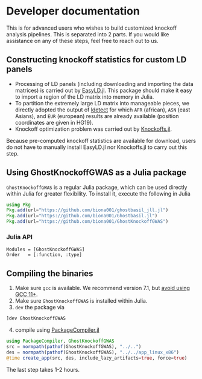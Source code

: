 
# Developer documentation

This is for advanced users who wishes to build customized knockoff analysis pipelines. This is separated into 2 parts. If you would like assistance on any of these steps, feel free to reach out to us. 


## Constructing knockoff statistics for custom LD panels

+ Processing of LD panels (including downloading and importing the data matrices) is carried out by [EasyLD.jl](https://github.com/biona001/EasyLD.jl). This package should make it easy to import a region of the LD matrix into memory in Julia.
+ To partition the extremely large LD matrix into manageable pieces, we directly adopted the output of [ldetect](https://bitbucket.org/nygcresearch/ldetect-data/src/master/) for which `AFR` (african), `ASN` (east Asians), and `EUR` (european) results are already available (position coordinates are given in HG19). 
+ Knockoff optimization problem was carried out by [Knockoffs.jl](https://github.com/biona001/Knockoffs.jl).

Because pre-computed knockoff statistics are available for download, users do not have to manually install EasyLD.jl nor Knockoffs.jl to carry out this step.


## Using GhostKnockoffGWAS as a Julia package

`GhostKnockoffGWAS` is a regular Julia package, which can be used directly within Julia for greater flexibility. To install it, execute the following in Julia
```julia
using Pkg
Pkg.add(url="https://github.com/biona001/ghostbasil_jll.jl")
Pkg.add(url="https://github.com/biona001/Ghostbasil.jl")
Pkg.add(url="https://github.com/biona001/GhostKnockoffGWAS")
```

### Julia API

```@autodocs
Modules = [GhostKnockoffGWAS]
Order   = [:function, :type]
```

## Compiling the binaries

1. Make sure `gcc` is available. We recommend version 7.1, but [avoid using GCC 11+](https://github.com/JuliaPackaging/Yggdrasil/blob/0d38df8bc8ad10cff5fba1c19a5932a84286fcd2/CONTRIBUTING.md#compatibility-tips).
2. Make sure `GhostKnockoffGWAS` is installed within Julia. 
3. `dev` the package via
```julia
]dev GhostKnockoffGWAS
```
4. compile using [PackageCompiler.jl](https://github.com/JuliaLang/PackageCompiler.jl)
```julia
using PackageCompiler, GhostKnockoffGWAS
src = normpath(pathof(GhostKnockoffGWAS), "../..")
des = normpath(pathof(GhostKnockoffGWAS), "../../app_linux_x86")
@time create_app(src, des, include_lazy_artifacts=true, force=true)
```
The last step takes 1-2 hours. 

